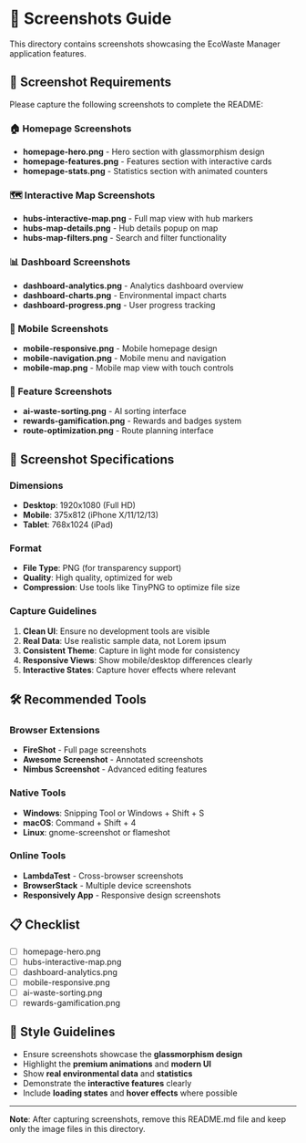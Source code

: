 # 📸 Screenshots Guide

This directory contains screenshots showcasing the EcoWaste Manager application features.

## 📝 Screenshot Requirements

Please capture the following screenshots to complete the README:

### 🏠 Homepage Screenshots
- **homepage-hero.png** - Hero section with glassmorphism design
- **homepage-features.png** - Features section with interactive cards
- **homepage-stats.png** - Statistics section with animated counters

### 🗺️ Interactive Map Screenshots  
- **hubs-interactive-map.png** - Full map view with hub markers
- **hubs-map-details.png** - Hub details popup on map
- **hubs-map-filters.png** - Search and filter functionality

### 📊 Dashboard Screenshots
- **dashboard-analytics.png** - Analytics dashboard overview
- **dashboard-charts.png** - Environmental impact charts
- **dashboard-progress.png** - User progress tracking

### 📱 Mobile Screenshots
- **mobile-responsive.png** - Mobile homepage design
- **mobile-navigation.png** - Mobile menu and navigation
- **mobile-map.png** - Mobile map view with touch controls

### 🎯 Feature Screenshots
- **ai-waste-sorting.png** - AI sorting interface
- **rewards-gamification.png** - Rewards and badges system
- **route-optimization.png** - Route planning interface

## 📐 Screenshot Specifications

### Dimensions
- **Desktop**: 1920x1080 (Full HD)
- **Mobile**: 375x812 (iPhone X/11/12/13)
- **Tablet**: 768x1024 (iPad)

### Format
- **File Type**: PNG (for transparency support)
- **Quality**: High quality, optimized for web
- **Compression**: Use tools like TinyPNG to optimize file size

### Capture Guidelines
1. **Clean UI**: Ensure no development tools are visible
2. **Real Data**: Use realistic sample data, not Lorem ipsum
3. **Consistent Theme**: Capture in light mode for consistency
4. **Responsive Views**: Show mobile/desktop differences clearly
5. **Interactive States**: Capture hover effects where relevant

## 🛠️ Recommended Tools

### Browser Extensions
- **FireShot** - Full page screenshots
- **Awesome Screenshot** - Annotated screenshots
- **Nimbus Screenshot** - Advanced editing features

### Native Tools
- **Windows**: Snipping Tool or Windows + Shift + S
- **macOS**: Command + Shift + 4
- **Linux**: gnome-screenshot or flameshot

### Online Tools
- **LambdaTest** - Cross-browser screenshots
- **BrowserStack** - Multiple device screenshots
- **Responsively App** - Responsive design screenshots

## 📋 Checklist

- [ ] homepage-hero.png
- [ ] hubs-interactive-map.png  
- [ ] dashboard-analytics.png
- [ ] mobile-responsive.png
- [ ] ai-waste-sorting.png
- [ ] rewards-gamification.png

## 🎨 Style Guidelines

- Ensure screenshots showcase the **glassmorphism design**
- Highlight the **premium animations** and **modern UI**
- Show **real environmental data** and **statistics**
- Demonstrate the **interactive features** clearly
- Include **loading states** and **hover effects** where possible

---

**Note**: After capturing screenshots, remove this README.md file and keep only the image files in this directory.

